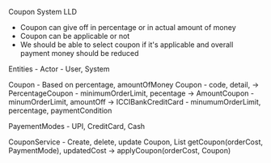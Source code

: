 Coupon System LLD

- Coupon can give off in percentage or in actual amount of money
- Coupon can be applicable or not
- We should be able to select coupon if it's applicable and overall payment money should be reduced

Entities - 
Actor - User, System

Coupon - Based on percentage, amountOfMoney
Coupon - code, detail, 
    -> PercentageCoupon - minimumOrderLimit, pecentage 
    -> AmountCoupon - minumOrderLimit, amountOff
    -> ICCIBankCreditCard - minumumOrderLimit, percentage, paymentCondition


PayementModes - UPI, CreditCard, Cash

CouponService - Create, delete, update Coupon, List<Coupons> getCoupon(orderCost, PaymentMode),     updatedCost -> applyCoupon(orderCost, Coupon)